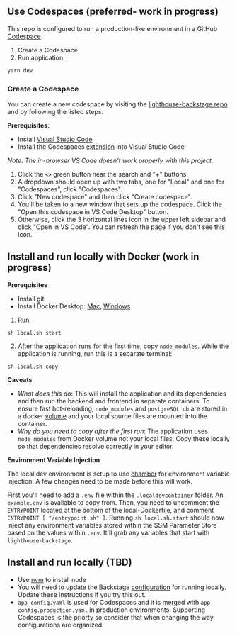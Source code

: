 ## Use Codespaces (preferred- work in progress)

This repo is configured to run a production-like environment in a GitHub [Codespace](https://github.com/features/codespaces).

1. Create a Codespace
2. Run application:

```bash
yarn dev
```

### Create a Codespace

You can create a new codespace by visiting the [lighthouse-backstage repo](https://github.com/department-of-veterans-affairs/lighthouse-backstage) and by following the listed steps.

**Prerequisites**: 
- Install [Visual Studio Code](https://code.visualstudio.com/)
- Install the Codespaces [extension](https://marketplace.visualstudio.com/items?itemName=GitHub.codespaces) into Visual Studio Code

*Note: The in-browser VS Code doesn't work properly with this project.*

1. Click the `<>` green button near the search and "+" buttons.
2. A dropdown should open up with two tabs, one for "Local" and one for "Codespaces", click "Codespaces".
3. Click "New codespace" and then click "Create codespace".
4. You'll be taken to a new window that sets up the codespace. Click the "Open this codespace in VS Code Desktop" button.
5. Otherwise, click the 3 horizontal lines icon in the upper left sidebar and click "Open in VS Code". You can refresh the page if you don't see this icon.

## Install and run locally with Docker (work in progress)

**Prerequisites**

- Install git
- Install Docker Desktop: [Mac](https://docs.docker.com/docker-for-mac/install/), [Windows](https://docs.docker.com/docker-for-windows/install/)

1. Run

```
sh local.sh start
```

2. After the application runs for the first time, copy `node_modules`. While the application is running, run this is a separate terminal:

```
sh local.sh copy
```

**Caveats**

- _What does this do_: This will install the application and its dependencies and then run the backend and frontend in separate containers. To ensure fast hot-reloading, `node_modules` and `postgreSQL db` are stored in a docker [volume](https://docs.docker.com/storage/volumes/) and your local source files are mounted into the container.
- _Why do you need to copy after the first run_: The application uses `node_modules` from Docker volume not your local files. Copy these locally so that dependencies resolve correctly in your editor.

**Environment Variable Injection**

The local dev environment is setup to use [chamber](https://github.com/segmentio/chamber) for environment variable injection. A few changes need to be made before this will work.

First you'll need to add a `.env` file within the `.localdevcontainer` folder. An `example.env` is available to copy from. Then, you need to uncomment the `ENTRYPOINT` located at the bottom of the local-Dockerfile, and comment `ENTRYPOINT [ "/entrypoint.sh" ]`. Running `sh local.sh.start` should now inject any environment variables stored within the SSM Parameter Store based on the values within `.env`. It'll grab any variables that start with `lighthouse-backstage`.

## Install and run locally (TBD)

- Use [nvm](https://github.com/nvm-sh/nvm) to install node
- You will need to update the Backstage [configuration](https://backstage.io/docs/conf/#docsNav) for running locally. Update these instructions if you try this out.
- `app-config.yaml` is used for Codespaces and it is merged with `app-config.production.yaml` in production environments. Supporting Codespaces is the priorty so consider that when changing the way configurations are organized.
